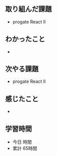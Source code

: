 ## 取り組んだ課題
- progate React Ⅱ
## わかったこと
- 
## 次やる課題
- progate React Ⅱ
## 感じたこと
- 
## 学習時間
- 今日 時間
- 累計 65時間
